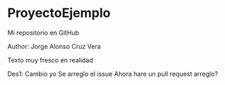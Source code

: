 # ProyectoEjemplo
Mi repositorio en GitHub


Author: Jorge Alonso Cruz Vera

Texto muy fresco en realidad

Des1: Cambio yo
Se arreglo el issue
Ahora hare un pull request
arreglo?
